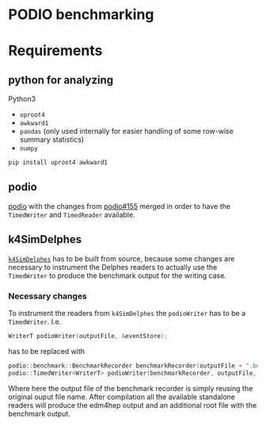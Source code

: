 # PODIO benchmarking

# Requirements

## python for analyzing
Python3

- `uproot4`
- `awkward1`
- `pandas` (only used internally for easier handling of some row-wise summary
  statistics)
- `numpy`

``` sh
pip install uproot4 awkward1
```


## podio
[podio](https://github.com/AIDASoft/podio) with the changes from
[podio#155](https://github.com/AIDASoft/podio/pull/155) merged in order to have
the `TimedWriter` and `TimedReader` available.

<!-- ## EDM4HEP -->
<!-- [EDM4HEP](https://github.com/key4hep/EDM4HEP) installed. -->

## k4SimDelphes
[`k4SimDelphes`](https://github.com/key4hep/k4SimDelphes) has to be built from
source, because some changes are necessary to instrument the Delphes readers to
actually use the `TimedWriter` to produce the benchmark output for the writing
case.

### Necessary changes
To instrument the readers from `k4SimDelphes` the `podioWriter` has to be a
`TimedWriter`. I.e.

```cpp
WriterT podioWriter(outputFile, &eventStore);
```
has to be replaced with

``` cpp
podio::benchmark::BenchmarkRecorder benchmarkRecorder(outputFile + ".bench.root");
podio::TimedWriter<WriterT> podioWriter(benchmarkRecorder, outputFile, &eventStore);
```

Where here the output file of the benchmark recorder is simply reusing the
original ouput file name. After compilation all the available standalone readers
will produce the edm4hep output and an additional root file with the benchmark
output.
